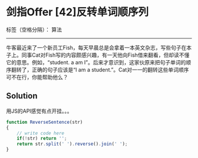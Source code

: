 ﻿# 剑指Offer [42]反转单词顺序列

标签（空格分隔）： 算法

---

牛客最近来了一个新员工Fish，每天早晨总是会拿着一本英文杂志，写些句子在本子上。同事Cat对Fish写的内容颇感兴趣，有一天他向Fish借来翻看，但却读不懂它的意思。例如，“student. a am I”。后来才意识到，这家伙原来把句子单词的顺序翻转了，正确的句子应该是“I am a student.”。Cat对一一的翻转这些单词顺序可不在行，你能帮助他么？

## Solution
用JS的API感觉有点开挂。。。

```javascript
function ReverseSentence(str)
{
    // write code here
    if(!str) return '';
    return str.split(' ').reverse().join(' ');
}
```




